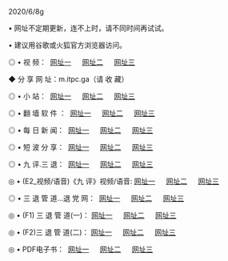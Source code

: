 
<p>2020/6/8g
<p>• 网址不定期更新，连不上时，请不同时间再试试。
<p>• 建议用谷歌或火狐官方浏览器访问。
<p>◎ • 视 频： 
<a href="http://hcm.csso.press/" target="_blank">网址一</a> 　 
<a href="http://ham.csso.press/" target="_blank">网址二</a> 　 
<a href="http://hbm.csso.press/b.html" target="_blank">网址三</a>
<p>◆ 分 享 网 址：m.itpc.ga（请 收 藏） </p>

<p>◎ • 小 站：  
<a href="http://hcm.csso.press/f.html" target="_blank">网址一</a> 　 
<a href="http://ham.csso.press/h.html" target="_blank">网址二</a> 　 
<a href="http://hbm.csso.press/k/" target="_blank">网址三</a></p>
<p>◎ • 翻 墙 软 件 ：  
<a href="http://hcm.csso.press/ff/" target="_blank">网址一</a> 　 
<a href="http://ham.csso.press/s/read/a1_nd.html" target="_blank">网址二</a> 　 
<a href="http://hbm.csso.press/ff/index.html" target="_blank">网址三</a></p>
<p>◎ • 每 日 新 闻：  
<a href="http://hcm.csso.press/day/" target="_blank">网址一</a> 　 
<a href="http://ham.csso.press/day/" target="_blank">网址二</a> 　 
<a href="http://hbm.csso.press/day/index.html" target="_blank">网址三</a></p>
<p>◎ • 短 波 分 享：  
<a href="http://hcm.csso.press/h/" target="_blank">网址一</a> 　 
<a href="http://ham.csso.press/h/" target="_blank">网址二</a> 　 
<a href="http://hbm.csso.press/h/index.html" target="_blank">网址三</a></p>
<p>◎ • 九 评.三 退：  
<a href="http://hcm.csso.press/t/" target="_blank">网址一</a> 　 
<a href="http://ham.csso.press/v2/index.html" target="_blank">网址二</a> 　 
<a href="http://hbm.csso.press/tt/index.html" target="_blank">网址三</a> 　</p>
<p>◎ • (E2_视频/语音)《九 评》视频/语音: 
<a href="http://hcm.csso.press/7738.html" target="_blank">网址一</a> 　 
<a href="http://ham.csso.press/7614.html" target="_blank">网址二</a> 　 
<a href="http://hbm.csso.press/7633.html" target="_blank">网址三</a></p>
<p>◎ • 三 退 管 道...退 党 网：  
<a href="http://hcm.csso.press/go/td1.html" target="_blank">网址一</a> 　 
<a href="http://ham.csso.press/go/td2.html" target="_blank">网址二</a> 　 
<a href="http://hbm.csso.press/go/td3.html" target="_blank">网址三</a></p>
<p>◎ • (F1) 三 退 管 道(一)： 
<a href="http://hcm.csso.press/dd/" target="_blank">网址一</a> 　 
<a href="http://ham.csso.press/s/read/a1_tdx.html" target="_blank">网址二</a> 　 
<a href="http://hbm.csso.press/dd/" target="_blank">网址三</a></p>
<p>◎ • (F2)三 退 管 道(二)： 
<a href="http://hbm.csso.press/d/" target="_blank">网址一</a> 　 
<a href="http://hcm.csso.press/d/index.html" target="_blank">网址二</a> 　 
<a href="http://ham.csso.press/d/" target="_blank">网址三</a></p>
<p>◎ • PDF电子书：  
<a href="http://hcm.csso.press/p/" target="_blank">网址一</a> 　 
<a href="http://ham.csso.press/p/index.html" target="_blank">网址二</a> 　 
<a href="http://hbm.csso.press/p/" target="_blank">网址三</a></p>
